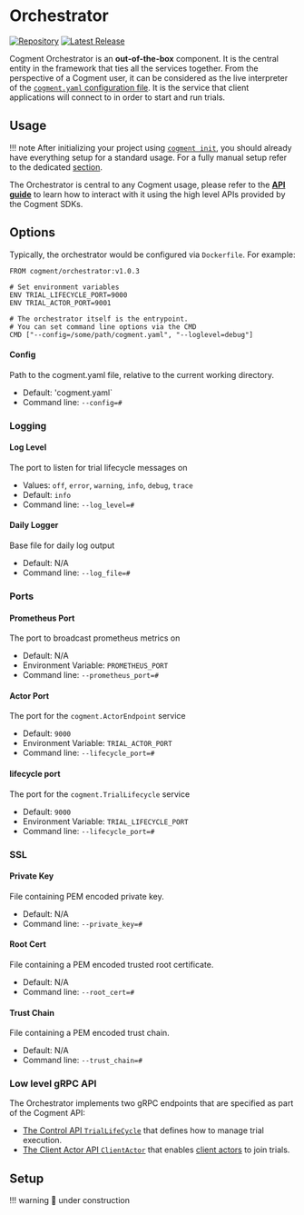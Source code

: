 # Orchestrator

[![Repository](https://img.shields.io/badge/repository-cogment%2Fcogment--orchestrator-%23ffb400?style=flat-square&logo=github)](https://github.com/cogment/cogment-orchestrator) [![Latest Release](https://img.shields.io/docker/v/cogment/orchestrator?label=docker%20release&sort=semver&style=flat-square)](https://hub.docker.com/r/cogment/orchestrator)

Cogment Orchestrator is an **out-of-the-box** component. It is the central entity in the framework that ties all the services together. From the perspective of a Cogment user, it can be considered as the live interpreter of the [`cogment.yaml` configuration file](../../cogment/cogment-api-guide.md#the-cogmentyaml-file). It is the service that client applications will connect to in order to start and run trials.

## Usage

<!-- prettier-ignore -->
!!! note
    After initializing your project using [`cogment init`](../../cogment/tutorial/1-bootstrap-and-data-structures.md), you should already have everything setup for a standard usage. For a fully manual setup refer to the dedicated [section](#setup).

The Orchestrator is central to any Cogment usage, please refer to the [**API guide**](../../cogment/cogment-api-guide.md) to learn how to interact with it using the high level APIs provided by the Cogment SDKs.

## Options

Typically, the orchestrator would be configured via `Dockerfile`. For example:

```
FROM cogment/orchestrator:v1.0.3

# Set environment variables
ENV TRIAL_LIFECYCLE_PORT=9000
ENV TRIAL_ACTOR_PORT=9001

# The orchestrator itself is the entrypoint.
# You can set command line options via the CMD
CMD ["--config=/some/path/cogment.yaml", "--loglevel=debug"]
```

#### Config

Path to the cogment.yaml file, relative to the current working directory.

-   Default: 'cogment.yaml`
-   Command line: `--config=#`

### Logging

#### Log Level

The port to listen for trial lifecycle messages on

-   Values: `off`, `error`, `warning`, `info`, `debug`, `trace`
-   Default: `info`
-   Command line: `--log_level=#`

#### Daily Logger

Base file for daily log output

-   Default: N/A
-   Command line: `--log_file=#`

### Ports

#### Prometheus Port

The port to broadcast prometheus metrics on

-   Default: N/A
-   Environment Variable: `PROMETHEUS_PORT`
-   Command line: `--prometheus_port=#`

#### Actor Port

The port for the `cogment.ActorEndpoint` service

-   Default: `9000`
-   Environment Variable: `TRIAL_ACTOR_PORT`
-   Command line: `--lifecycle_port=#`

#### lifecycle port

The port for the `cogment.TrialLifecycle` service

-   Default: `9000`
-   Environment Variable: `TRIAL_LIFECYCLE_PORT`
-   Command line: `--lifecycle_port=#`

### SSL

#### Private Key

File containing PEM encoded private key.

-   Default: N/A
-   Command line: `--private_key=#`

#### Root Cert

File containing a PEM encoded trusted root certificate.

-   Default: N/A
-   Command line: `--root_cert=#`

#### Trust Chain

File containing a PEM encoded trust chain.

-   Default: N/A
-   Command line: `--trust_chain=#`

### Low level gRPC API

The Orchestrator implements two gRPC endpoints that are specified as part of the Cogment API:

-   [The Control API `TrialLifeCycle`](../../cogment/cogment-low-level-api-guide/grpc.md#control-api) that defines how to manage trial execution.
-   [The Client Actor API `ClientActor`](../../cogment/cogment-low-level-api-guide/grpc.md#client-actor-api) that enables [client actors](../../cogment/cogment-api-guide.md#service-actor-client-actor) to join trials.

## Setup

<!-- prettier-ignore -->
!!! warning
    🚧 under construction
